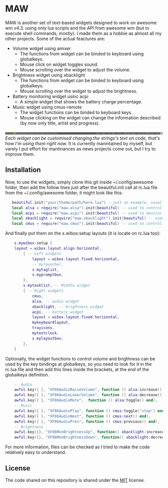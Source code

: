 # MAW
MAW is another set of text-based widgets designed to work on awesome wm v4.3. using only lua scripts and the API from awesome wm (but to execute shell commands, mostly). I made them as a hobbie as almost all my other projects. Some of the actual feactures are:
- Volume widget using amixer
    - The functions from widget can be binded to keyboard using globalkeys.
    - Mouse click on widget toggles sound.
    - Mouse scrolling over the widget to adjust the volume.
- Brightness widget using xbacklight
    - The functions from widget can be binded to keyboard using globalkeys.
    - Mouse scrolling over the widget to adjust the brightness.
- Battery monitoring widget usinc acpi
    - A simple widget that shows the battery charge percentage.
- Music widget using cmus-remote
    - The widget functions can be binded to keyboard keys.
    - Mouse clicking on the widget can change the information described (by now only title, artist and progress).

![Screenshot from the bar including the widgets](./source/images/screenshot-widgets-bar.png "Small screenshot")*Each widget can be customised changing the strings's text on code, that's how I'm using them right now.*
It is currently manintained by myself, but varely I put effort for mantinances as news projects come out, but I try to improve them.
## Installation
Now, to use the widgets, simply clone this git inside ~/.config/awesome folder, then add the follow lines just after the beautiful.init call at rc.lua file from the ~/.config/awesome folder, it might look like this:
```lua
   beautiful.init("your/theme/path/here.lua") --just an example, usually rc.lua already has this line
   local alsa = require("maw.alsa").init(beautiful) -- used to control Master channel using amixer (it affects pulse when is on default card)
   local acpi = require("maw.acpi").init(beautiful) -- used to monitor battery usinf the acpi command
   local xbacklight = require("maw.xbacklight").init(beautiful) -- used to control brightness using the xbacklight package's command
   local cmus = require("maw.cmus").init(beautiful) -- used to control cmus instance using the cmus-remote commands
```
And finally put them on the s.wibox:setup layouts (it is locate on rc.lua too):
```lua
    s.mywibox:setup {
    layout = wibox.layout.align.horizontal,
        { -- Left widgets
            layout = wibox.layout.fixed.horizontal,
            -- mylauncher,
            s.mytaglist,
            s.mypromptbox,
        },
        s.mytasklist, -- Middle widget
        { -- Right widgets
            cmus,
            alsa, -- audio widget
            xbacklight, -- brightness widget
            acpi, -- battery widget
            layout = wibox.layout.fixed.horizontal,
            mykeyboardlayout,
            trayicons,
            mytextclock,
            s.mylayoutbox,
        },
    }
```
Optionally, the widget functions to control volume and brigthness can be used by the key bindings at globalkeys, so you need to look for it in the rc.lua file and then add this lines inside the brackets, at the end of the globalkeys definition.
```lua
    -- Audio
    awful.key({ }, "XF86AudioRaiseVolume", function () alsa:increase() end),
    awful.key({ }, "XF86AudioLowerVolume", function () alsa:decrease() end),
    awful.key({ }, "XF86AudioMute",  function () alsa:toggle() end),
    -- Music
    awful.key({ }, "XF86AudioPlay", function () cmus:toggle("stop") end),
    awful.key({ }, "XF86AudioNext", function () cmus:next() end),
    awful.key({ }, "XF86AudioPrev", function () cmus:previous() end),
    -- Brightness
    awful.key({}, "XF86MonBrightnessUp", function() xbacklight:increase() end),
    awful.key({}, "XF86MonBrightnessDown", function() xbacklight:decrease() end),
```
For more information, files can be checked as I tried to make the code relatively easy to understand.
## License
The code shared on this repository is shared under the [MIT](https://opensource.org/licenses/MIT) license.
